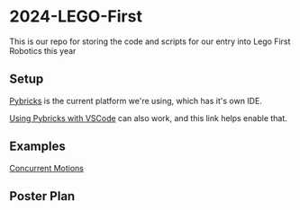# 2024-LEGO-First
This is our repo for storing the code and scripts for our entry into Lego First Robotics this year
    
## Setup
[Pybricks]() is the current platform we're using, which has it's own IDE. 

[Using Pybricks with VSCode](https://pybricks.com/project/pybricks-other-editors/) can also work, and this link helps enable that.

## Examples
[Concurrent Motions](./ConcurrentMotions.py)


## Poster Plan






